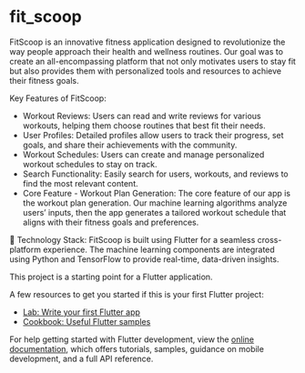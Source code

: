 # fit_scoop

 FitScoop is an innovative fitness application designed to revolutionize the way people approach their health and wellness routines. Our goal was to create an all-encompassing platform that not only motivates users to stay fit but also provides them with personalized tools and resources to achieve their fitness goals.

 Key Features of FitScoop:
- Workout Reviews: Users can read and write reviews for various workouts, helping them choose routines that best fit their needs.
- User Profiles: Detailed profiles allow users to track their progress, set goals, and share their achievements with the community.
- Workout Schedules: Users can create and manage personalized workout schedules to stay on track.
- Search Functionality: Easily search for users, workouts, and reviews to find the most relevant content.
- Core Feature - Workout Plan Generation: The core feature of our app is the workout plan generation. Our machine learning algorithms analyze users’ inputs, then the app generates a tailored workout schedule that 
 aligns with their fitness goals and preferences.

📱 Technology Stack: FitScoop is built using Flutter for a seamless cross-platform experience. The machine learning components are integrated using Python and TensorFlow to provide real-time, data-driven insights.

This project is a starting point for a Flutter application.

A few resources to get you started if this is your first Flutter project:

- [Lab: Write your first Flutter app](https://docs.flutter.dev/get-started/codelab)
- [Cookbook: Useful Flutter samples](https://docs.flutter.dev/cookbook)

For help getting started with Flutter development, view the
[online documentation](https://docs.flutter.dev/), which offers tutorials,
samples, guidance on mobile development, and a full API reference.
